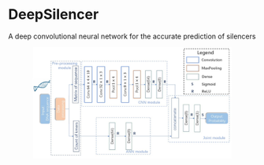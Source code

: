 # DeepSilencer
A deep convolutional neural network for the accurate prediction of silencers
<div align=center>
<img src = "inst/Figure1.jpg" width = 80% height = 80%>
</div>  
